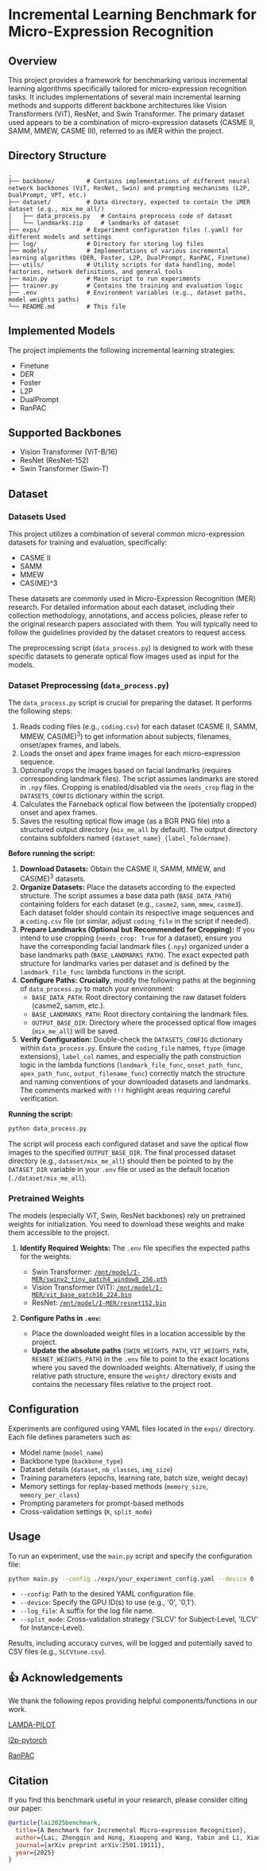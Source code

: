 # Incremental Learning Benchmark for Micro-Expression Recognition

## Overview

This project provides a framework for benchmarking various incremental learning algorithms specifically tailored for micro-expression recognition tasks. It includes implementations of several main incremental learning methods and supports different backbone architectures like Vision Transformers (ViT), ResNet, and Swin Transformer. The primary dataset used appears to be a combination of micro-expression datasets (CASME II, SAMM, MMEW, CASME III), referred to as iMER within the project.

## Directory Structure

```
.
├── backbone/         # Contains implementations of different neural network backbones (ViT, ResNet, Swin) and prompting mechanisms (L2P, DualPrompt, VPT, etc.)
├── dataset/          # Data directory, expected to contain the iMER dataset (e.g., mix_me_all/)
|   ├── data_process.py   # Contains preprocess code of dataset
|   └── landmarks.zip     # landmarks of dataset
├── exps/             # Experiment configuration files (.yaml) for different models and settings
├── log/              # Directory for storing log files
├── models/           # Implementations of various incremental learning algorithms (DER, Foster, L2P, DualPrompt, RanPAC, Finetune)
├── utils/            # Utility scripts for data handling, model factories, network definitions, and general tools
├── main.py           # Main script to run experiments
├── trainer.py        # Contains the training and evaluation logic
├── .env              # Environment variables (e.g., dataset paths, model weights paths)
└── README.md         # This file
```

## Implemented Models

The project implements the following incremental learning strategies:

*   Finetune
*   DER
*   Foster
*   L2P
*   DualPrompt
*   RanPAC

## Supported Backbones

*   Vision Transformer (ViT-B/16)
*   ResNet (ResNet-152)
*   Swin Transformer (Swin-T)

## Dataset

### Datasets Used

This project utilizes a combination of several common micro-expression datasets for training and evaluation, specifically:

*   CASME II
*   SAMM
*   MMEW
*   CAS(ME)^3

These datasets are commonly used in Micro-Expression Recognition (MER) research. For detailed information about each dataset, including their collection methodology, annotations, and access policies, please refer to the original research papers associated with them. You will typically need to follow the guidelines provided by the dataset creators to request access.

The preprocessing script (`data_process.py`) is designed to work with these specific datasets to generate optical flow images used as input for the models.

### Dataset Preprocessing (`data_process.py`)

The `data_process.py` script is crucial for preparing the dataset. It performs the following steps:

1.  Reads coding files (e.g., `coding.csv`) for each dataset (CASME II, SAMM, MMEW, CAS(ME)$^3$) to get information about subjects, filenames, onset/apex frames, and labels.
2.  Loads the onset and apex frame images for each micro-expression sequence.
3.  Optionally crops the images based on facial landmarks (requires corresponding landmark files). The script assumes landmarks are stored in `.npy` files. Cropping is enabled/disabled via the `needs_crop` flag in the `DATASETS_CONFIG` dictionary within the script.
4.  Calculates the Farneback optical flow between the (potentially cropped) onset and apex frames.
5.  Saves the resulting optical flow image (as a BGR PNG file) into a structured output directory (`mix_me_all` by default). The output directory contains subfolders named `{dataset_name}_{label_foldername}`.

**Before running the script:**

1.  **Download Datasets:** Obtain the CASME II, SAMM, MMEW, and CAS(ME)$^3$ datasets.
2.  **Organize Datasets:** Place the datasets according to the expected structure. The script assumes a base data path (`BASE_DATA_PATH`) containing folders for each dataset (e.g., `casme2`, `samm`, `mmew`, `casme3`). Each dataset folder should contain its respective image sequences and a `coding.csv` file (or similar, adjust `coding_file` in the script if needed).
3.  **Prepare Landmarks (Optional but Recommended for Cropping):** If you intend to use cropping (`needs_crop: True` for a dataset), ensure you have the corresponding facial landmark files (`.npy`) organized under a base landmarks path (`BASE_LANDMARKS_PATH`). The exact expected path structure for landmarks varies per dataset and is defined by the `landmark_file_func` lambda functions in the script.
4.  **Configure Paths:** **Crucially**, modify the following paths at the beginning of `data_process.py` to match your environment:
    *   `BASE_DATA_PATH`: Root directory containing the raw dataset folders (casme2, samm, etc.).
    *   `BASE_LANDMARKS_PATH`: Root directory containing the landmark files.
    *   `OUTPUT_BASE_DIR`: Directory where the processed optical flow images (`mix_me_all`) will be saved.
5.  **Verify Configuration:** Double-check the `DATASETS_CONFIG` dictionary within `data_process.py`. Ensure the `coding_file` names, `ftype` (image extensions), `label_col` names, and especially the path construction logic in the lambda functions (`landmark_file_func`, `onset_path_func`, `apex_path_func`, `output_filename_func`) correctly match the structure and naming conventions of your downloaded datasets and landmarks. The comments marked with `!!!` highlight areas requiring careful verification.

**Running the script:**

```bash
python data_process.py
```

The script will process each configured dataset and save the optical flow images to the specified `OUTPUT_BASE_DIR`. The final processed dataset directory (e.g., `dataset/mix_me_all`) should then be pointed to by the `DATASET_DIR` variable in your `.env` file or used as the default location (`./dataset/mix_me_all`).

### Pretrained Weights

The models (especially ViT, Swin, ResNet backbones) rely on pretrained weights for initialization. You need to download these weights and make them accessible to the project.

1.  **Identify Required Weights:** The `.env` file specifies the expected paths for the weights:
    *   Swin Transformer: [`/mnt/model/I-MER/swinv2_tiny_patch4_window8_256.pth`](https://github.com/SwinTransformer/storage/releases/download/v2.0.0/swinv2_tiny_patch4_window8_256.pth)
    *   Vision Transformer (ViT): [`/mnt/model/I-MER/vit_base_patch16_224.bin`](https://huggingface.co/timm/vit_base_patch16_224.augreg_in21k_ft_in1k/blob/main/pytorch_model.bin)
    *   ResNet: [`/mnt/model/I-MER/resnet152.bin`](https://huggingface.co/timm/resnet152.a1_in1k/blob/main/pytorch_model.bin)

2.  **Configure Paths in `.env`:**
    *   Place the downloaded weight files in a location accessible by the project.
    *   **Update the absolute paths** (`SWIN_WEIGHTS_PATH`, `VIT_WEIGHTS_PATH`, `RESNET_WEIGHTS_PATH`) in the `.env` file to point to the exact locations where you saved the downloaded weights. Alternatively, if using the relative path structure, ensure the `weight/` directory exists and contains the necessary files relative to the project root.

## Configuration

Experiments are configured using YAML files located in the `exps/` directory. Each file defines parameters such as:

*   Model name (`model_name`)
*   Backbone type (`backbone_type`)
*   Dataset details (`dataset`, `nb_classes`, `img_size`)
*   Training parameters (epochs, learning rate, batch size, weight decay)
*   Memory settings for replay-based methods (`memory_size`, `memory_per_class`)
*   Prompting parameters for prompt-based methods
*   Cross-validation settings (`K`, `split_mode`)

## Usage

To run an experiment, use the `main.py` script and specify the configuration file:

```bash
python main.py --config ./exps/your_experiment_config.yaml --device 0 --log_file your_log_name --split_mode SLCV # or ILCV
```

*   `--config`: Path to the desired YAML configuration file.
*   `--device`: Specify the GPU ID(s) to use (e.g., '0', '0,1').
*   `--log_file`: A suffix for the log file name.
*   `--split_mode`: Cross-validation strategy ('SLCV' for Subject-Level, 'ILCV' for Instance-Level).

Results, including accuracy curves, will be logged and potentially saved to CSV files (e.g., `SLCVtune.csv`).

## 👍 Acknowledgements
We thank the following repos providing helpful components/functions in our work.

[LAMDA-PILOT](https://github.com/sun-hailong/LAMDA-PILOT)

[l2p-pytorch](https://github.com/JH-LEE-KR/l2p-pytorch)

[RanPAC](https://github.com/RanPAC/RanPAC/)

## Citation

If you find this benchmark useful in your research, please consider citing our paper:

```bibtex
@article{lai2025benchmark,
  title={A Benchmark for Incremental Micro-expression Recognition},
  author={Lai, Zhengqin and Hong, Xiaopeng and Wang, Yabin and Li, Xiaobai},
  journal={arXiv preprint arXiv:2501.19111},
  year={2025}
}
```

